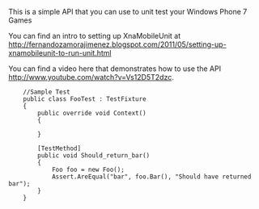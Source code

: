 This is a simple API that you can use to unit test your Windows Phone 7 Games

You can find an intro to setting up XnaMobileUnit at
http://fernandozamorajimenez.blogspot.com/2011/05/setting-up-xnamobileunit-to-run-unit.html

You can find a video here that demonstrates how to use the API
http://www.youtube.com/watch?v=Vs12D5T2dzc.

```
    //Sample Test
    public class FooTest : TestFixture
    {
        public override void Context()
        {
            
        }

        [TestMethod]
        public void Should_return_bar()
        {
            Foo foo = new Foo();
            Assert.AreEqual("bar", foo.Bar(), "Should have returned bar");
        }
    }
```